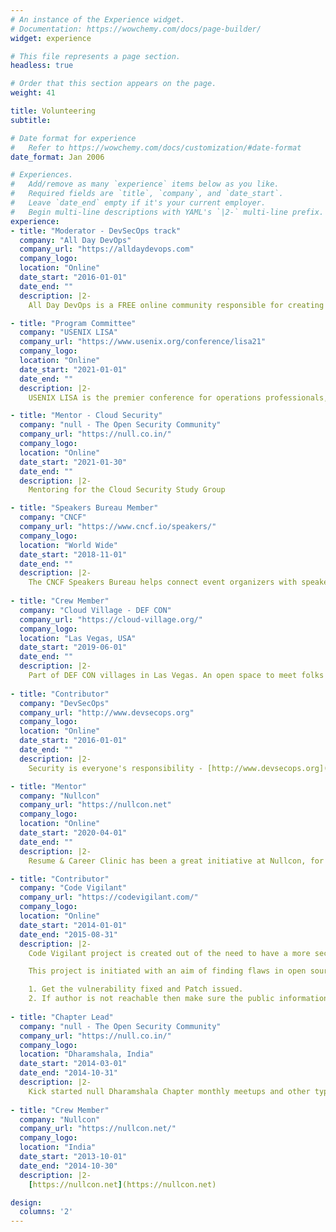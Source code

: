 ```yaml
---
# An instance of the Experience widget.
# Documentation: https://wowchemy.com/docs/page-builder/
widget: experience

# This file represents a page section.
headless: true

# Order that this section appears on the page.
weight: 41

title: Volunteering
subtitle:

# Date format for experience
#   Refer to https://wowchemy.com/docs/customization/#date-format
date_format: Jan 2006

# Experiences.
#   Add/remove as many `experience` items below as you like.
#   Required fields are `title`, `company`, and `date_start`.
#   Leave `date_end` empty if it's your current employer.
#   Begin multi-line descriptions with YAML's `|2-` multi-line prefix.
experience:
- title: "Moderator - DevSecOps track"
  company: "All Day DevOps"
  company_url: "https://alldaydevops.com"
  company_logo:
  location: "Online"
  date_start: "2016-01-01"
  date_end: ""
  description: |2-
    All Day DevOps is a FREE online community responsible for creating the world’s largest DevOps conference. - [https://www.alldaydevops.com](https://www.alldaydevops.com)

- title: "Program Committee"
  company: "USENIX LISA"
  company_url: "https://www.usenix.org/conference/lisa21"
  company_logo:
  location: "Online"
  date_start: "2021-01-01"
  date_end: ""
  description: |2-
    USENIX LISA is the premier conference for operations professionals, where sysadmins, systems engineers, IT operations professionals, SRE practitioners, developers, IT managers, and academic researchers share real-world knowledge about designing, building, securing, and maintaining the critical systems of our interconnected world.

- title: "Mentor - Cloud Security"
  company: "null - The Open Security Community"
  company_url: "https://null.co.in/"
  company_logo:
  location: "Online"
  date_start: "2021-01-30"
  date_end: ""
  description: |2-
    Mentoring for the Cloud Security Study Group

- title: "Speakers Bureau Member"
  company: "CNCF"
  company_url: "https://www.cncf.io/speakers/"
  company_logo:
  location: "World Wide"
  date_start: "2018-11-01"
  date_end: ""
  description: |2-
    The CNCF Speakers Bureau helps connect event organizers with speakers who have varied expertise in the cloud native ecosystem. Speakers consist of CNCF ambassadors, meetup organizers, and prominent community members who are willing to speak at events on the topics they are proficient in.
  
- title: "Crew Member"
  company: "Cloud Village - DEF CON"
  company_url: "https://cloud-village.org/"
  company_logo:
  location: "Las Vegas, USA"
  date_start: "2019-06-01"
  date_end: ""
  description: |2-
    Part of DEF CON villages in Las Vegas. An open space to meet folks interested in offensive and defensive aspects of cloud security. I was leading in creating and running the CTF for the conference.
  
- title: "Contributor"
  company: "DevSecOps"
  company_url: "http://www.devsecops.org"
  company_logo:
  location: "Online"
  date_start: "2016-01-01"
  date_end: ""
  description: |2-
    Security is everyone's responsibility - [http://www.devsecops.org](http://www.devsecops.org)

- title: "Mentor"
  company: "Nullcon"
  company_url: "https://nullcon.net"
  company_logo:
  location: "Online"
  date_start: "2020-04-01"
  date_end: ""
  description: |2-
    Resume & Career Clinic has been a great initiative at Nullcon, for the Candidates looking to progress their career in Information Security

- title: "Contributor"
  company: "Code Vigilant"
  company_url: "https://codevigilant.com/"
  company_logo:
  location: "Online"
  date_start: "2014-01-01"
  date_end: "2015-08-31"
  description: |2-
    Code Vigilant project is created out of the need to have a more secure open source software. It is a known fact that a large number of users use opensource software but a very few of them contribute back in terms of identifying and making these opensource software a more secure piece of software.

    This project is initiated with an aim of finding flaws in open source software and making sure that we reach one of the following conclusion.

    1. Get the vulnerability fixed and Patch issued.
    2. If author is not reachable then make sure the public information is available and spread the details that issues exist with opensource software and discourage its usage.
  
- title: "Chapter Lead"
  company: "null - The Open Security Community"
  company_url: "https://null.co.in/"
  company_logo:
  location: "Dharamshala, India"
  date_start: "2014-03-01"
  date_end: "2014-10-31"
  description: |2-
    Kick started null Dharamshala Chapter monthly meetups and other types of meetings like null Humla and Puliya. Responsibilities include organizing monthly events, arranging venues, inviting speakers, etc.
  
- title: "Crew Member"
  company: "Nullcon"
  company_url: "https://nullcon.net/"
  company_logo:
  location: "India"
  date_start: "2013-10-01"
  date_end: "2014-10-30"
  description: |2-
    [https://nullcon.net](https://nullcon.net)

design:
  columns: '2'
---
```

